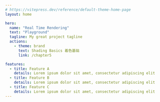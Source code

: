 ```yaml
---
# https://vitepress.dev/reference/default-theme-home-page
layout: home

hero:
  name: "Real Time Rendering"
  text: "Playground"
  tagline: My great project tagline
  actions:
    - theme: brand
      text: Shading Basics 着色基础
      link: /chapter5

features:
  - title: Feature A
    details: Lorem ipsum dolor sit amet, consectetur adipiscing elit
  - title: Feature B
    details: Lorem ipsum dolor sit amet, consectetur adipiscing elit
  - title: Feature C
    details: Lorem ipsum dolor sit amet, consectetur adipiscing elit
---
```


